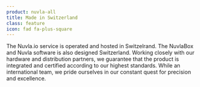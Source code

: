 ```yaml
---
product: nuvla-all
title: Made in Switzerland
class: feature
icon: fad fa-plus-square
---
```


The Nuvla.io service is operated and hosted in Switzelrand. The NuvlaBox and Nuvla software is also designed Switzerland. Working closely with our hardware and distribution partners, we guarantee that the product is integrated and certified according to our highest standards. While an international team, we pride ourselves in our constant quest for precision and excellence.
